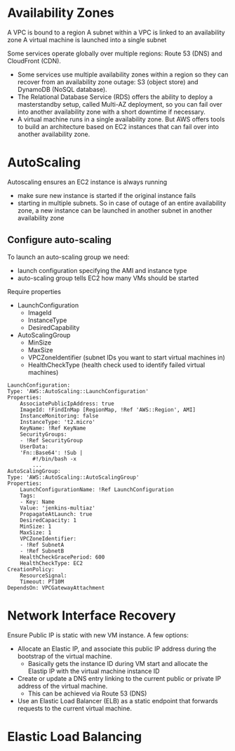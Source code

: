 # Availability Zones

A VPC is bound to a region
A subnet within a VPC is linked to an availability zone
A virtual machine is launched into a single subnet 

Some services operate globally over multiple regions: Route 53 (DNS) and CloudFront (CDN).
- Some services use multiple availability zones within a region so they can recover from an availability zone outage: S3 (object store) and DynamoDB (NoSQL database).
- The Relational Database Service (RDS) offers the ability to deploy a masterstandby setup, called Multi-AZ deployment, so you can fail over into another availability zone with a short downtime if necessary.
- A virtual machine runs in a single availability zone. But AWS offers tools to build an architecture based on EC2 instances that can fail over into another availability zone.




# AutoScaling

Autoscaling ensures an EC2 instance is always running 
- make sure new instance is started if the original instance fails
- starting in multiple subnets. So in case of outage of an entire availability zone, a new instance can be launched in another subnet in another availability zone 

## Configure auto-scaling
To launch an auto-scaling group we need: 
- launch configuration specifying the AMI and instance type
- auto-scaling group tells EC2 how many VMs should be started 

Require properties
- LaunchConfiguration
    - ImageId
    - InstanceType
    - DesiredCapability 
- AutoScalingGroup
    - MinSize
    - MaxSize
    - VPCZoneIdentifier (subnet IDs you want to start virtual machines in)
    - HealthCheckType (health check used to identify failed virtual machines)


```
LaunchConfiguration:
Type: 'AWS::AutoScaling::LaunchConfiguration'
Properties:
    AssociatePublicIpAddress: true
    ImageId: !FindInMap [RegionMap, !Ref 'AWS::Region', AMI]
    InstanceMonitoring: false
    InstanceType: 't2.micro'
    KeyName: !Ref KeyName
    SecurityGroups:
    - !Ref SecurityGroup
    UserData:
    'Fn::Base64': !Sub |
        #!/bin/bash -x
        ...
AutoScalingGroup:
Type: 'AWS::AutoScaling::AutoScalingGroup'
Properties:
    LaunchConfigurationName: !Ref LaunchConfiguration
    Tags:
    - Key: Name
    Value: 'jenkins-multiaz'
    PropagateAtLaunch: true
    DesiredCapacity: 1
    MinSize: 1
    MaxSize: 1
    VPCZoneIdentifier:
    - !Ref SubnetA
    - !Ref SubnetB
    HealthCheckGracePeriod: 600
    HealthCheckType: EC2
CreationPolicy:
    ResourceSignal:
    Timeout: PT10M
DependsOn: VPCGatewayAttachment
```


# Network Interface Recovery 

Ensure Public IP is static with new VM instance. A few options:
- Allocate an Elastic IP, and associate this public IP address during the bootstrap of the virtual machine.
    - Basically gets the instance ID during VM start and allocate the Elastip IP with the virtual machine instance ID
- Create or update a DNS entry linking to the current public or private IP address of the virtual machine.
    - This can be achieved via Route 53 (DNS)
- Use an Elastic Load Balancer (ELB) as a static endpoint that forwards requests to the current virtual machine.



# Elastic Load Balancing 

